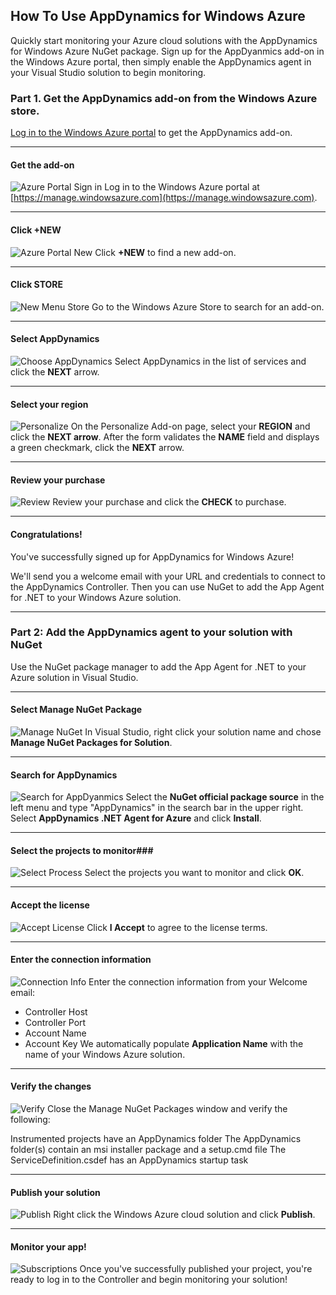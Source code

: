 <properties linkid="manage-services-how-to-use-appdynamics" urlDisplayName="Monitor with AppDynamics" pageTitle="How to use AppDynamics for Windows Azure" metaKeywords="" description="Learn how to use AppDynamics for Windows Azure." metaCanonical="" services="cloud-services" documentationCenter="" title="How To Use AppDynamics for Windows Azure" authors=""  solutions="" writer="ryanwi" manager="" editor=""  />


## How To Use AppDynamics for Windows Azure ##

Quickly start monitoring your Azure cloud solutions with the AppDynamics for Windows Azure NuGet package. Sign up for the AppDyanmics add-on in the Windows Azure portal, then simply enable the AppDynamics agent in your Visual Studio solution to begin monitoring.

### Part 1. Get the AppDynamics add-on from the Windows Azure store. ###
[Log in to the Windows Azure portal](http://manage.windowsazure.com/) to get the AppDynamics add-on.
***
#### Get the add-on ####
![Azure Portal Sign in](./media/cloud-services-how-to-appdynamics/1-azure-portal-login.png)
Log in to the Windows Azure portal at [https://manage.windowsazure.com](https://manage.windowsazure.com).
***
#### Click +NEW ####
![Azure Portal New](./media/cloud-services-how-to-appdynamics/2-portal-logged-in.png)
Click **+NEW** to find a new add-on.
***
#### Click STORE ####
![New Menu Store](./media/cloud-services-how-to-appdynamics/3-new-menu.png)
Go to the Windows Azure Store to search for an add-on.
***
#### Select AppDynamics ####
![Choose AppDynamics](./media/cloud-services-how-to-appdynamics/4-choose-appdynamics.png)
Select AppDynamics in the list of services and click the **NEXT** arrow.
***
#### Select your region ####
![Personalize](./media/cloud-services-how-to-appdynamics/5-personalize.png)
On the Personalize Add-on page, select your **REGION** and click the **NEXT arrow**. After the form validates the **NAME** field and displays a green checkmark, click the **NEXT** arrow. 
***
#### Review your purchase ####
![Review](./media/cloud-services-how-to-appdynamics/6-review.png)
Review your purchase and click the **CHECK** to purchase. 
***
#### Congratulations! ####
You've successfully signed up for AppDynamics for Windows Azure! 

We'll send you a welcome email with your URL and credentials to connect to the AppDynamics Controller. Then you can use NuGet to add the App Agent for .NET to your Windows Azure solution.
***
### Part 2: Add the AppDynamics agent to your solution with NuGet ###
Use the NuGet package manager to add the App Agent for .NET to your Azure solution in Visual Studio.
***
#### Select Manage NuGet Package ####
![Manage NuGet](./media/cloud-services-how-to-appdynamics/1-vs-manage-nuget-pkgs_0.png)
In Visual Studio, right click your solution name and chose **Manage NuGet Packages for Solution**.
***
#### Search for AppDynamics ####
![Search for AppDyanmics](./media/cloud-services-how-to-appdynamics/2-vs-package-search_0.png)
Select the **NuGet official package source** in the left menu and type "AppDynamics" in the search bar in the upper right. Select **AppDynamics .NET Agent for Azure** and click **Install**.
***
#### Select the projects to monitor###
![Select Process](./media/cloud-services-how-to-appdynamics/3-vs-choose-projects.png)
Select the projects you want to monitor and click **OK**.
***
#### Accept the license #####
![Accept License](./media/cloud-services-how-to-appdynamics/4-accept-license.png)
Click **I Accept** to agree to the license terms.
***
#### Enter the connection information ####
![Connection Info](./media/cloud-services-how-to-appdynamics/5-vs-config_0.png)
Enter the connection information from your Welcome email:

* Controller Host
* Controller Port
* Account Name
* Account Key
We automatically populate **Application Name** with the name of your Windows Azure solution.

***
#### Verify the changes ####
![Verify](./media/cloud-services-how-to-appdynamics/6-vs-verify_0.png)
Close the Manage NuGet Packages window and verify the following:

Instrumented projects have an AppDynamics folder
The AppDynamics folder(s) contain an msi installer package and a setup.cmd file
The ServiceDefinition.csdef has an AppDynamics startup task
***
#### Publish your solution ####
![Publish](./media/cloud-services-how-to-appdynamics/7-publish.png)
Right click the Windows Azure cloud solution and click **Publish**.
***
#### Monitor your app! ####
![Subscriptions](./media/cloud-services-how-to-appdynamics/8-subscriptions.png)
Once you've successfully published your project, you're ready to log in to the Controller and begin monitoring your solution!
